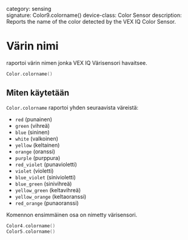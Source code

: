 category: sensing  
signature:  Color9.colorname()
device-class: Color Sensor
description: Reports the name of the color detected by the VEX IQ Color Sensor.

# Värin nimi

raportoi värin nimen jonka VEX IQ Värisensori havaitsee.

```cpp
Color.colorname()
```

## Miten käytetään

`Color.colorname` raportoi yhden seuraavista väreistä: 

- `red` (punainen)
- `green` (vihreä)
- `blue` (sininen)
- `white` (valkoinen)
- `yellow` (keltainen)
- `orange` (oranssi)
- `purple` (purppura)
- `red_violet` (punavioletti)
- `violet` (violetti)
- `blue_violet` (sinivioletti)
- `blue_green` (sinivihreä)
- `yellow_green` (keltavihreä)
- `yellow_orange` (keltaoranssi)
- `red_orange` (punaoranssi)

Komennon ensimmäinen osa on nimetty värisensori. 

```cpp
Color4.colorname()
Color5.colorname()
```

<advanced>
</advanced>